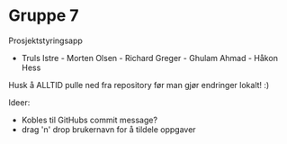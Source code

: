# Gruppe 7
Prosjektstyringsapp
- Truls Istre - Morten Olsen - Richard Greger - Ghulam Ahmad - Håkon Hess

Husk å ALLTID pulle ned fra repository før man gjør endringer lokalt! :)

Ideer:
- Kobles til GitHubs commit message?
- drag 'n' drop brukernavn for å tildele oppgaver
